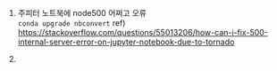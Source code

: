 1. 주피터 노트북에 node500 어쩌고 오류  
`conda upgrade nbconvert` ref) https://stackoverflow.com/questions/55013206/how-can-i-fix-500-internal-server-error-on-jupyter-notebook-due-to-tornado  

2. 
